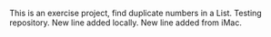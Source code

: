 This is an exercise project, find duplicate numbers in a List.
Testing repository.
New line added locally.
New line added from iMac.

